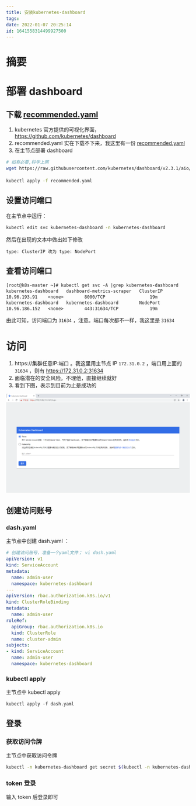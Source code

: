 ```yaml
---
title: 安装kubernetes-dashboard
tags: 
date: 2022-01-07 20:25:14
id: 1641558314499927500
---
```

# 摘要



# 部署 dashboard 

## 下载  [recommended.yaml](assets/data/recommended.yaml) 

1. kubernetes 官方提供的可视化界面，https://github.com/kubernetes/dashboard 
2. recommended.yaml 实在下载不下来，我这里有一份  [recommended.yaml](assets/data/recommended.yaml) 
3. 在主节点部署 dashboard 

```sh
# 如有必要,科学上网
wget https://raw.githubusercontent.com/kubernetes/dashboard/v2.3.1/aio/deploy/recommended.yaml

kubectl apply -f recommended.yaml
```

## 设置访问端口

在主节点中运行：

```sh
kubectl edit svc kubernetes-dashboard -n kubernetes-dashboard
```

然后在出现的文本中做出如下修改

```
type: ClusterIP 改为 type: NodePort
```

## 查看访问端口

```
[root@k8s-master ~]# kubectl get svc -A |grep kubernetes-dashboard
kubernetes-dashboard   dashboard-metrics-scraper   ClusterIP   10.96.193.91    <none>        8000/TCP                 19m
kubernetes-dashboard   kubernetes-dashboard        NodePort    10.96.186.152   <none>        443:31634/TCP            19m
```

由此可知，访问端口为 `31634` ，注意。端口每次都不一样，我这里是 `31634` 

# 访问

1.  https://集群任意IP:端口 。我这里用主节点 IP `172.31.0.2` ，端口用上面的 `31634` ，则有  https://172.31.0.2:31634 
2.  面临潜在的安全风险。不理他，直接继续就好
3.  看到下图，表示到目前为止是成功的

![image-20220104014153882](assets/images/image-20220104014153882.png)

## 创建访问账号

### dash.yaml

主节点中创建 dash.yaml ：

```yaml
# 创建访问账号，准备一个yaml文件； vi dash.yaml
apiVersion: v1
kind: ServiceAccount
metadata:
  name: admin-user
  namespace: kubernetes-dashboard
---
apiVersion: rbac.authorization.k8s.io/v1
kind: ClusterRoleBinding
metadata:
  name: admin-user
roleRef:
  apiGroup: rbac.authorization.k8s.io
  kind: ClusterRole
  name: cluster-admin
subjects:
- kind: ServiceAccount
  name: admin-user
  namespace: kubernetes-dashboard
```

### kubectl apply

主节点中 kubectl apply 

```
kubectl apply -f dash.yaml
```

## 登录

### 获取访问令牌

主节点中获取访问令牌

```sh
kubectl -n kubernetes-dashboard get secret $(kubectl -n kubernetes-dashboard get sa/admin-user -o jsonpath="{.secrets[0].name}") -o go-template="{{.data.token | base64decode}}"
```

### token 登录

输入 token 后登录即可
